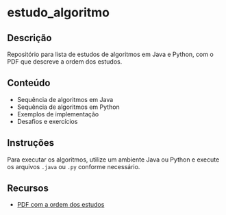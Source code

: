 # estudo_algoritmo

## Descrição
Repositório para lista de estudos de algoritmos em Java e Python, com o PDF que descreve a ordem dos estudos.

## Conteúdo
- Sequência de algoritmos em Java
- Sequência de algoritmos em Python
- Exemplos de implementação
- Desafios e exercícios

## Instruções
Para executar os algoritmos, utilize um ambiente Java ou Python e execute os arquivos `.java` ou `.py` conforme necessário.

## Recursos
- [PDF com a ordem dos estudos](Selecao_BPM_Lab.pdf)
